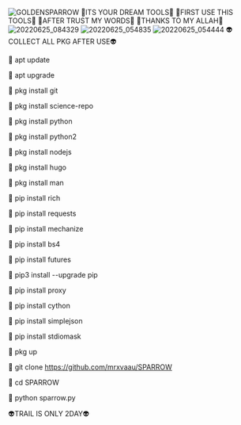 ![GOLDENSPARROW](https://user-images.githubusercontent.com/20098740/175755730-c391779f-ca5d-4aad-bd96-a70b4750e8d7.gif)
🌟ITS YOUR DREAM TOOLS🌟
🌟FIRST USE THIS TOOLS🌟
🌟AFTER TRUST MY WORDS🌟
🌟THANKS TO MY ALLAH🌟
![20220625_084329](https://user-images.githubusercontent.com/20098740/175755720-b2479e0f-6224-4e05-b1bc-7835c500b837.jpg)
![20220625_054835](https://user-images.githubusercontent.com/20098740/175755757-3cfe8093-5046-48b4-9c8c-ffd4f4842c4e.jpg)
![20220625_054444](https://user-images.githubusercontent.com/20098740/175755774-e0a7df4d-c04d-470e-8f4a-b1b6f0d58128.jpg)
👽COLLECT ALL PKG AFTER USE👽

🌟 apt update

🌟 apt upgrade

🌟 pkg install git

🌟 pkg install science-repo

🌟 pkg install python

🌟 pkg install python2

🌟 pkg install nodejs

🌟 pkg install hugo

🌟 pkg install man

🌟 pip install rich

🌟 pip install requests

🌟 pip install mechanize

🌟 pip install bs4

🌟 pip install futures

🌟 pip3 install --upgrade pip

🌟 pip install proxy

🌟 pip install cython

🌟 pip install simplejson

🌟 pip install stdiomask

🌟 pkg up

🌟 git clone https://github.com/mrxvaau/SPARROW

🌟 cd SPARROW

🌟 python sparrow.py

👽TRAIL IS ONLY 2DAY👽
